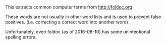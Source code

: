 #

This extracts common computer terms from http://foldoc.org

These words are not usually in other word lists and is used to prevent false positives.
(i.e. correcting a correct word into another word)

Unfortunately, even foldoc (as of 2016-08-10) has some unintentional spelling errors.


